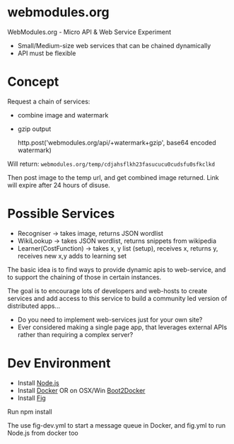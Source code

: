webmodules.org
==============

WebModules.org - Micro API &amp; Web Service Experiment

- Small/Medium-size web services that can be chained dynamically
- API must be flexible

Concept
=======

Request a chain of services:

- combine image and watermark
- gzip output

    http.post('webmodules.org/api/+watermark+gzip', base64 encoded watermark)

Will return: `webmodules.org/temp/cdjahsflkh23fasucucu0cudsfu0sfkclkd`

Then post image to the temp url, and get combined image returned. Link will expire after 24 hours of disuse.


Possible Services
=================

- Recogniser -> takes image, returns JSON wordlist
- WikiLookup -> takes JSON wordlist, returns snippets from wikipedia
- Learner(CostFunction) -> takes x, y list (setup), receives x, returns y, receives new x,y adds to learning set


The basic idea is to find ways to provide dynamic apis to web-service, and to support the chaining of those in certain instances.

The goal is to encourage lots of developers and web-hosts to create services and add access to this service to build a community led version of distributed apps...

- Do you need to implement web-services just for your own site?
- Ever considered making a single page app, that leverages external APIs rather than requiring a complex server?

Dev Environment
===============

- Install [Node.js](http://www.nodejs.org/)
- Install [Docker](docker.com) OR on OSX/Win [Boot2Docker](http://boot2docker.io/)
- Install [Fig](fig.sh)

Run npm install

The use fig-dev.yml to start a message queue in Docker, and fig.yml to run Node.js from docker too




